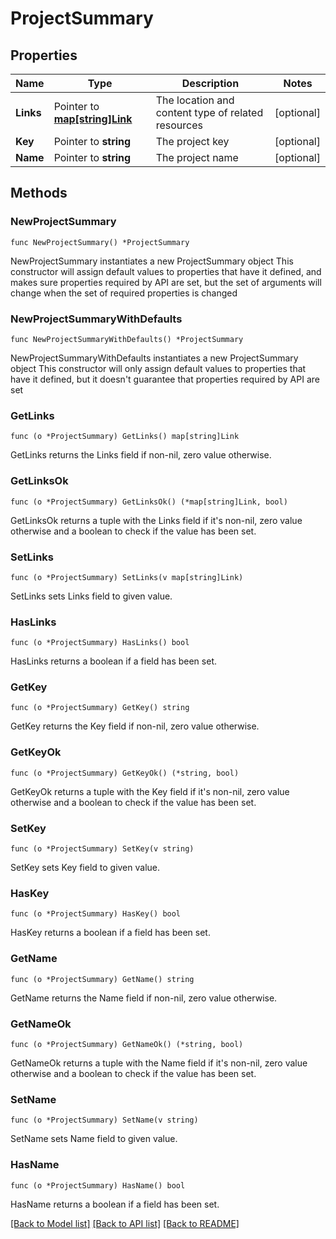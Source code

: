 # ProjectSummary

## Properties

Name | Type | Description | Notes
------------ | ------------- | ------------- | -------------
**Links** | Pointer to [**map[string]Link**](Link.md) | The location and content type of related resources | [optional] 
**Key** | Pointer to **string** | The project key | [optional] 
**Name** | Pointer to **string** | The project name | [optional] 

## Methods

### NewProjectSummary

`func NewProjectSummary() *ProjectSummary`

NewProjectSummary instantiates a new ProjectSummary object
This constructor will assign default values to properties that have it defined,
and makes sure properties required by API are set, but the set of arguments
will change when the set of required properties is changed

### NewProjectSummaryWithDefaults

`func NewProjectSummaryWithDefaults() *ProjectSummary`

NewProjectSummaryWithDefaults instantiates a new ProjectSummary object
This constructor will only assign default values to properties that have it defined,
but it doesn't guarantee that properties required by API are set

### GetLinks

`func (o *ProjectSummary) GetLinks() map[string]Link`

GetLinks returns the Links field if non-nil, zero value otherwise.

### GetLinksOk

`func (o *ProjectSummary) GetLinksOk() (*map[string]Link, bool)`

GetLinksOk returns a tuple with the Links field if it's non-nil, zero value otherwise
and a boolean to check if the value has been set.

### SetLinks

`func (o *ProjectSummary) SetLinks(v map[string]Link)`

SetLinks sets Links field to given value.

### HasLinks

`func (o *ProjectSummary) HasLinks() bool`

HasLinks returns a boolean if a field has been set.

### GetKey

`func (o *ProjectSummary) GetKey() string`

GetKey returns the Key field if non-nil, zero value otherwise.

### GetKeyOk

`func (o *ProjectSummary) GetKeyOk() (*string, bool)`

GetKeyOk returns a tuple with the Key field if it's non-nil, zero value otherwise
and a boolean to check if the value has been set.

### SetKey

`func (o *ProjectSummary) SetKey(v string)`

SetKey sets Key field to given value.

### HasKey

`func (o *ProjectSummary) HasKey() bool`

HasKey returns a boolean if a field has been set.

### GetName

`func (o *ProjectSummary) GetName() string`

GetName returns the Name field if non-nil, zero value otherwise.

### GetNameOk

`func (o *ProjectSummary) GetNameOk() (*string, bool)`

GetNameOk returns a tuple with the Name field if it's non-nil, zero value otherwise
and a boolean to check if the value has been set.

### SetName

`func (o *ProjectSummary) SetName(v string)`

SetName sets Name field to given value.

### HasName

`func (o *ProjectSummary) HasName() bool`

HasName returns a boolean if a field has been set.


[[Back to Model list]](../README.md#documentation-for-models) [[Back to API list]](../README.md#documentation-for-api-endpoints) [[Back to README]](../README.md)


